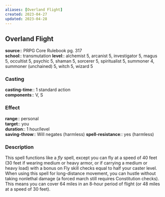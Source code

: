 ```yaml
---
aliases: [Overland Flight]
created: 2023-04-27
updated: 2023-04-28
---
```


## Overland Flight

**source**:: PRPG Core Rulebook pg. 317  
**school**:: transmutation
**level**:: alchemist 5, arcanist 5, investigator 5, magus 5, occultist 5, psychic 5, shaman 5, sorcerer 5, spiritualist 5, summoner 4, summoner (unchained) 5, witch 5, wizard 5

### Casting

**casting-time**:: 1 standard action  
**components**:: V, S

### Effect

**range**:: personal  
**target**:: you  
**duration**:: 1 hour/level  
**saving-throw**:: Will negates (harmless)
**spell-resistance**:: yes (harmless)

### Description

This spell functions like a *fly* spell, except you can fly at a speed of 40 feet (30 feet if wearing medium or heavy armor, or if carrying a medium or heavy load) with a bonus on Fly skill checks equal to half your caster level. When using this spell for long-distance movement, you can hustle without taking nonlethal damage (a forced march still requires Constitution checks). This means you can cover 64 miles in an 8-hour period of flight (or 48 miles at a speed of 30 feet).
